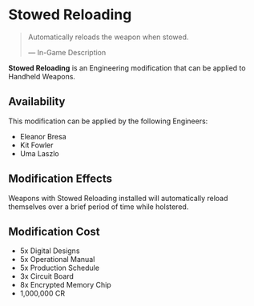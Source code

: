 # Stowed Reloading
> 
> 
> Automatically reloads the weapon when stowed.
> 
> 
> — In-Game Description
> 

**Stowed Reloading** is an Engineering modification that can be applied to Handheld Weapons.

## Availability

This modification can be applied by the following Engineers:

- Eleanor Bresa
- Kit Fowler
- Uma Laszlo

## Modification Effects

Weapons with Stowed Reloading installed will automatically reload themselves over a brief period of time while holstered.

## Modification Cost

- 5x Digital Designs
- 5x Operational Manual
- 5x Production Schedule
- 3x Circuit Board
- 8x Encrypted Memory Chip
- 1,000,000 CR
